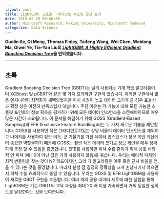 ```yaml
---
layout: post
title: LightGBM: 고효율 그래디언트 부스팅 결정 트리
date: 2018-06-29 00:00:00
author: Microsoft Research, Peking University, Microsoft Redmond
categories: Data-Science
---
```

  
  
**Guolin Ke, Qi Meng, Thomas Finley, Taifeng Wang, Wei Chen, Weidong Ma, Qiwei Ye, Tie-Yan Liu의 [*LightGBM: A Highly Efficient Gradient Boosting
Decision Tree*](https://papers.nips.cc/paper/6907-lightgbm-a-highly-efficient-gradient-boosting-decision-tree.pdf)을 번역했습니다.**
    
    
- - -
    
## 초록
Gradient Boosting Decision Tree (GBDT)는 널리 사용되는 기계 학습 알고리즘이며 XGBoost 및 pGBRT와 같은 몇 가지 효과적인 구현이 있습니다. 이러한 구현에서 많은 엔지니어링 최적화가 채택되었지만 피처 차원이 높고 데이터 크기가 클 경우 효율성과 확장 성은 여전히 ​​만족스럽지 않습니다. 주된 이유는 각 기능에 대해 모든 가능한 스플릿 포인트의 정보 획득을 평가하기 위해 모든 데이터 인스턴스를 스캔해야하므로 매우 많은 시간이 소요됩니다. 이 문제를 해결하기 위해 GOSS (Gradient-Based Sampling)와 EFB (Exclusive Feature Bundling)라는 두 가지 새로운 기술을 제안합니다. GOSS를 사용하면 작은 그라디언트가있는 상당 비율의 데이터 인스턴스를 제외하고 나머지를 사용하여
정보 이득. 큰 기울기를 가진 데이터 인스턴스가 정보 게인 계산에 더 중요한 역할을하기 때문에 GOSS는 훨씬 작은 데이터 크기로 정보 게인을 매우 정확하게 추정 할 수 있음을 증명합니다. EFB를 사용하면 피쳐 수를 줄이기 위해 상호 배타적 인 피쳐 (예 : 0이 아닌 값은 거의 사용하지 않음)를 묶습니다. 우리는 배타적 피처의 최적 번들링을 찾는 것이 NP 하드이지만, 그리 디 알고리즘은 아주 좋은 근사 비율을 얻을 수 있다는 것을 증명합니다. 따라서 분할 점 결정의 정확성을 크게 손상시키지 않으면 서 피처 수를 효과적으로 줄일 수 있습니다. 우리는 GOSS 및 EFB LightGBM을 사용하여 새로운 GBDT 구현을 호출합니다. 여러 개의 공용 데이터 세트에 대한 실험을 통해 LightGBM은 기존 GBDT의 교육 과정을 최대 20 배 이상 가속하면서 거의 동일한 정확도를 달성한다는 것을 보여줍니다.
